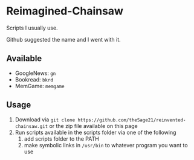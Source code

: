 Reimagined-Chainsaw
===================

Scripts I usually use.

Github suggested the name and I went with it.

Available
---------

- GoogleNews: `gn`
- Bookread: `bkrd`
- MemGame: `memgame`


Usage
-----

1. Download via `git clone https://github.com/theSage21/reinvented-chainsaw.git` or the zip file available on this page
2. Run scripts available in the scripts folder via one of the following
    1. add scripts folder to the PATH
    2. make symbolic links in `/usr/bin` to whatever program you want to use

